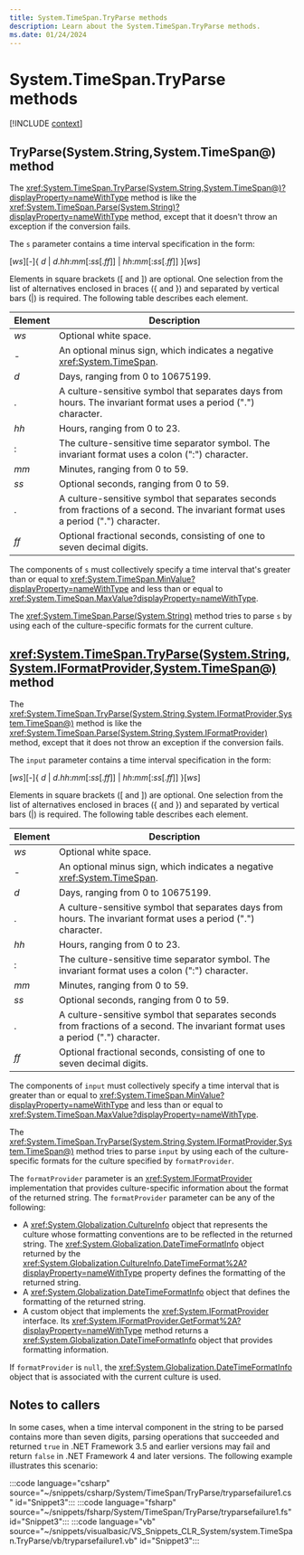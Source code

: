 ```yaml
---
title: System.TimeSpan.TryParse methods
description: Learn about the System.TimeSpan.TryParse methods.
ms.date: 01/24/2024
---
```

# System.TimeSpan.TryParse methods

[!INCLUDE [context](includes/context.md)]

## TryParse(System.String,System.TimeSpan@) method

The <xref:System.TimeSpan.TryParse(System.String,System.TimeSpan@)?displayProperty=nameWithType> method is like the <xref:System.TimeSpan.Parse(System.String)?displayProperty=nameWithType> method, except that it doesn't throw an exception if the conversion fails.

The `s` parameter contains a time interval specification in the form:

[*ws*][-]{ *d* &#124; *d*.*hh*:*mm*[:*ss*[.*ff*]] &#124; *hh*:*mm*[:*ss*[.*ff*]] }[*ws*]

Elements in square brackets ([ and ]) are optional. One selection from the list of alternatives enclosed in braces ({ and }) and separated by vertical bars (&#124;) is required. The following table describes each element.

| Element | Description                                                                                     |
|---------|-------------------------------------------------------------------------------------------------|
| *ws*    | Optional white space.                                                                           |
| -       | An optional minus sign, which indicates a negative <xref:System.TimeSpan>.                      |
| *d*     | Days, ranging from 0 to 10675199.                                                               |
| .       | A culture-sensitive symbol that separates days from hours. The invariant format uses a period (".") character.|
| *hh*    | Hours, ranging from 0 to 23.                                                                    |
| :       | The culture-sensitive time separator symbol. The invariant format uses a colon (":") character. |
| *mm*    | Minutes, ranging from 0 to 59.                                                                  |
| *ss*    | Optional seconds, ranging from 0 to 59.                                                         |
| .       | A culture-sensitive symbol that separates seconds from fractions of a second. The invariant format uses a period (".") character.|
| *ff*    | Optional fractional seconds, consisting of one to seven decimal digits.                         |

The components of `s` must collectively specify a time interval that's greater than or equal to <xref:System.TimeSpan.MinValue?displayProperty=nameWithType> and less than or equal to <xref:System.TimeSpan.MaxValue?displayProperty=nameWithType>.

The <xref:System.TimeSpan.Parse(System.String)> method tries to parse `s` by using each of the culture-specific formats for the current culture.

## <xref:System.TimeSpan.TryParse(System.String,System.IFormatProvider,System.TimeSpan@)> method

The <xref:System.TimeSpan.TryParse(System.String,System.IFormatProvider,System.TimeSpan@)> method is like the <xref:System.TimeSpan.Parse(System.String,System.IFormatProvider)> method, except that it does not throw an exception if the conversion fails.

The `input` parameter contains a time interval specification in the form:

[*ws*][-]{ *d* &#124; *d*.*hh*:*mm*[:*ss*[.*ff*]] &#124; *hh*:*mm*[:*ss*[.*ff*]] }[*ws*]

Elements in square brackets ([ and ]) are optional. One selection from the list of alternatives enclosed in braces ({ and }) and separated by vertical bars (&#124;) is required. The following table describes each element.

| Element | Description                                                                                                    |
|---------|----------------------------------------------------------------------------------------------------------------|
| *ws*    | Optional white space.                                                                                          |
| -       | An optional minus sign, which indicates a negative <xref:System.TimeSpan>.                                     |
| *d*     | Days, ranging from 0 to 10675199.                                                                              |
| .       | A culture-sensitive symbol that separates days from hours. The invariant format uses a period (".") character. |
| *hh*    | Hours, ranging from 0 to 23.                                                                                   |
| :       | The culture-sensitive time separator symbol. The invariant format uses a colon (":") character.                |
| *mm*    | Minutes, ranging from 0 to 59.                                                                                 |
| *ss*    | Optional seconds, ranging from 0 to 59.                                                                        |
| .       | A culture-sensitive symbol that separates seconds from fractions of a second. The invariant format uses a period (".") character. |
| *ff*    | Optional fractional seconds, consisting of one to seven decimal digits. |

The components of `input` must collectively specify a time interval that is greater than or equal to <xref:System.TimeSpan.MinValue?displayProperty=nameWithType> and less than or equal to <xref:System.TimeSpan.MaxValue?displayProperty=nameWithType>.

The <xref:System.TimeSpan.TryParse(System.String,System.IFormatProvider,System.TimeSpan@)> method tries to parse `input` by using each of the culture-specific formats for the culture specified by `formatProvider`.

The `formatProvider` parameter is an <xref:System.IFormatProvider> implementation that provides culture-specific information about the format of the returned string. The `formatProvider` parameter can be any of the following:

- A <xref:System.Globalization.CultureInfo> object that represents the culture whose formatting conventions are to be reflected in the returned string. The <xref:System.Globalization.DateTimeFormatInfo> object returned by the <xref:System.Globalization.CultureInfo.DateTimeFormat%2A?displayProperty=nameWithType> property defines the formatting of the returned string.
- A <xref:System.Globalization.DateTimeFormatInfo> object that defines the formatting of the returned string.
- A custom object that implements the <xref:System.IFormatProvider> interface. Its <xref:System.IFormatProvider.GetFormat%2A?displayProperty=nameWithType> method returns a <xref:System.Globalization.DateTimeFormatInfo> object that provides formatting information.

If `formatProvider` is `null`, the <xref:System.Globalization.DateTimeFormatInfo> object that is associated with the current culture is used.

## Notes to callers

In some cases, when a time interval component in the string to be parsed contains more than seven digits, parsing operations that succeeded and returned `true` in .NET Framework 3.5 and earlier versions may fail and return `false` in .NET Framework 4 and later versions. The following example illustrates this scenario:

:::code language="csharp" source="~/snippets/csharp/System/TimeSpan/TryParse/tryparsefailure1.cs" id="Snippet3":::
:::code language="fsharp" source="~/snippets/fsharp/System/TimeSpan/TryParse/tryparsefailure1.fs" id="Snippet3":::
:::code language="vb" source="~/snippets/visualbasic/VS_Snippets_CLR_System/system.TimeSpan.TryParse/vb/tryparsefailure1.vb" id="Snippet3":::
